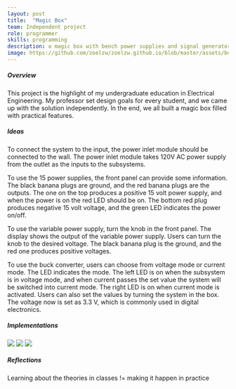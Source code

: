 ```yaml
---
layout: post
title:  "Magic Box"
team: Independent project
role: programmer
skills: programming 
description: a magic box with bench power supplies and signal generators
image: https://github.com/zoelzw/zoelzw.github.io/blob/master/assets/box.jpeg?raw=true
---
```

<div class="row">
  <div class="col-md-3">
    <h5 class="Heading"> Overview </h5>
  </div>
  
  <div class="col-md-9">
    <p>
      This project is the highlight of my undergraduate education in Electrical Engineering. My professor set design goals for every student, and we came up with the solution independently. In the end, we all built a magic box filled with practical features. 
    </p>
  </div>
</div>

<!-- <hr bordercolor = "lightgrey"> -->

<div class="row">
  <div class="col-md-3">
    <h5 class="Heading"> Ideas </h5>
  </div>
  
  <div class="col-md-9">
    <p> 
      To connect the system to the input, the power inlet module should be connected to the wall. The power inlet module takes 120V AC power supply from the outlet as the inputs to the subsystems. 
    </p>
    <p>
      To use the 15 power supplies, the front panel can provide some information. The black banana plugs are ground, and the red banana plugs are the outputs. The one on the top produces a positive 15 volt power supply, and when the power is on the red LED should be on. The bottom red plug produces negative 15 volt voltage, and the green LED indicates the power on/off. 
    </p>
    <p>
      To use the variable power supply, turn the knob in the front panel.  The display shows the output of the variable power supply. Users can turn the knob to the desired voltage. The black banana plug is the ground, and the red one produces positive voltages. 
    </p>
    <p>
      To use the buck converter, users can choose from voltage mode or current mode. The LED indicates the mode. The left LED is on when the subsystem is in voltage mode, and when current passes the set value the system will be switched into current mode. The right LED is on when current mode is activated. Users can also set the values by turning the system in the box. The voltage now is set as 3.3 V, which is commonly used in digital electronics.
    </p>
  </div>
</div>

<div class="row">
  <div class="col-md-3">
    <h5 class="Heading"> Implementations </h5>
  </div>
  
  <div class="col-md-9">
    <img src="https://github.com/zoelzw/zoelzw.github.io/blob/master/assets/front.png?raw=true">
    <img src="https://github.com/zoelzw/zoelzw.github.io/blob/master/assets/back.png?raw=true">
    <img src="https://github.com/zoelzw/zoelzw.github.io/blob/master/assets/inside.png?raw=true"/>
  </div>
</div>

<!-- <hr bordercolor = "lightgrey"> -->

<div class="row">
  <div class="col-md-3">
    <h5 class="Heading"> Reflections </h5>
  </div>
  
  <div class="col-md-9">
    <p> 
      Learning about the theories in classes != making it happen in practice 
    </p>
  </div>
</div>

